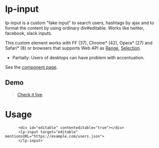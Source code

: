 lp-input
=========

lp-input is a custom "fake input" to search users, hashtags by ajax and to 
format the content by using ordinary div#editable. Works like twitter, facebook,
slack inputs.

This custom element works with FF (37), Chrome* (42), Opera* (27) and Safari* (8) 
or browsers that supports Web API as [Range](https://developer.mozilla.org/en/docs/Web/API/Range), [Selection](https://developer.mozilla.org/en-US/docs/Web/API/Selection).

* Partially: Users of desktops can have problem with accentuation.

See the [component page](http://horacioibrahim.github.io/lp-input/).

## Demo

> [Check it live](http://horacioibrahim.github.io/lp-input/demo.html).

Usage
======

```
      <div id="editable" contenteditable="true"></div>  
      <lp-input target="editable" mentionsURL="https://example.com/users.json">
      </lp-input>
```


